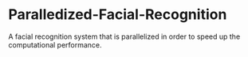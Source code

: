 # Paralledized-Facial-Recognition
A facial recognition system that is parallelized in order to speed up the computational performance.
